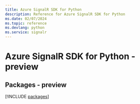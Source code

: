 ```yaml
---
title: Azure SignalR SDK for Python
description: Reference for Azure SignalR SDK for Python
ms.date: 02/07/2024
ms.topic: reference
ms.devlang: python
ms.service: signalr
---
```

# Azure SignalR SDK for Python - preview
## Packages - preview
[!INCLUDE [packages](signalr-index.md)]